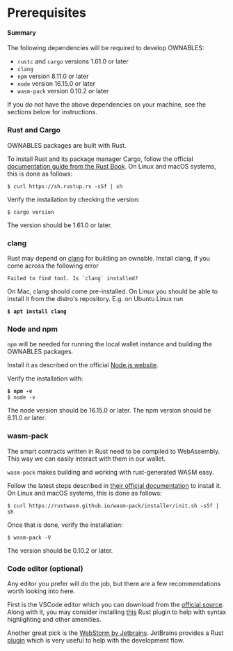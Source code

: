 # Prerequisites

#### Summary

The following dependencies will be required to develop OWNABLES:

* `rustc` and `cargo` versions 1.61.0 or later
* `clang`
* `npm` version 8.11.0 or later
* `node` version 16.15.0 or later
* `wasm-pack` version 0.10.2 or later

If you do not have the above dependencies on your machine, see the sections below for instructions.

### Rust and Cargo

OWNABLES packages are built with Rust.

To install Rust and its package manager Cargo, follow the official [documentation guide from the Rust Book](https://doc.rust-lang.org/cargo/getting-started/installation.html). On Linux and macOS systems, this is done as follows:

```shell-session
$ curl https://sh.rustup.rs -sSf | sh
```

Verify the installation by checking the version:

```shell-session
$ cargo version
```

The version should be 1.61.0 or later.

### clang

Rust may depend on [clang](https://clang.llvm.org/) for building an ownable. Install clang, if you come across the following error

```
Failed to find tool. Is `clang` installed?
```

On Mac, clang should come pre-installed. On Linux you should be able to install it from the distro's repository. E.g. on Ubuntu Linux run

<pre class="language-shell-session"><code class="lang-shell-session"><strong>$ apt install clang
</strong></code></pre>

### Node and npm

`npm` will be needed for running the local wallet instance and building the OWNABLES packages.

Install it as described on the official [Node.js website](https://nodejs.org/en/download/).

Verify the installation with:

<pre class="language-shell-session"><code class="lang-shell-session"><strong>$ npm -v
</strong>$ node -v
</code></pre>

The node version should be 16.15.0 or later. The npm version should be 8.11.0 or later.

### wasm-pack

The smart contracts written in Rust need to be compiled to WebAssembly. This way we can easily interact with them in our wallet.

`wasm-pack` makes building and working with rust-generated WASM easy.&#x20;

Follow the latest steps described in [their official documentation](https://rustwasm.github.io/wasm-pack/installer/) to install it. On Linux and macOS systems, this is done as follows:

```shell-session
$ curl https://rustwasm.github.io/wasm-pack/installer/init.sh -sSf | sh
```

Once that is done, verify the installation:

```shell-session
$ wasm-pack -V
```

The version should be 0.10.2 or later.

### Code editor (optional)

Any editor you prefer will do the job, but there are a few recommendations worth looking into here.

First is the VSCode editor which you can download from the [official source](https://code.visualstudio.com/). Along with it, you may consider installing [this](https://marketplace.visualstudio.com/items?itemName=rust-lang.rust) Rust plugin to help with syntax highlighting and other amenities.

Another great pick is the [WebStorm by Jetbrains](https://www.jetbrains.com/webstorm/). JetBrains provides a Rust [plugin](https://intellij-rust.github.io/) which is very useful to help with the development flow.
